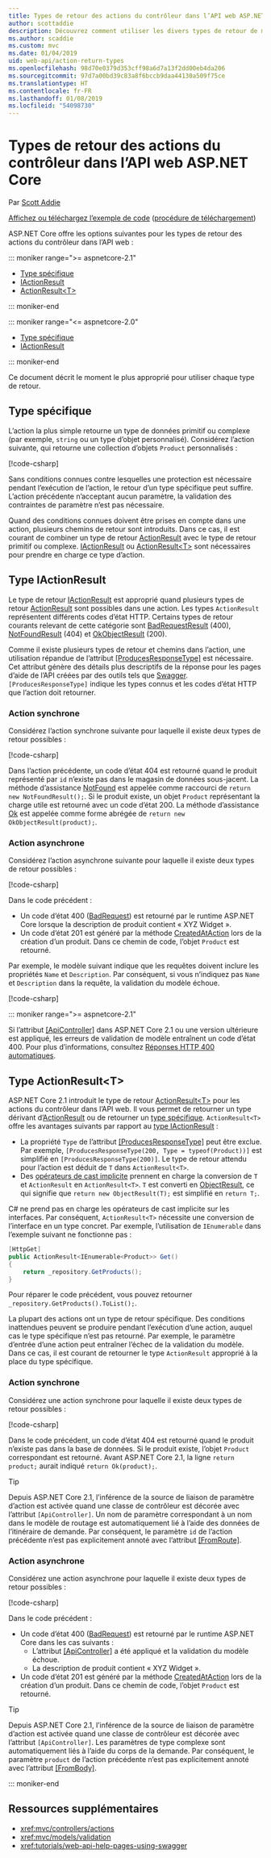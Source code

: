 ```yaml
---
title: Types de retour des actions du contrôleur dans l’API web ASP.NET Core
author: scottaddie
description: Découvrez comment utiliser les divers types de retour de méthode des actions du contrôleur dans une API Web ASP.NET Core.
ms.author: scaddie
ms.custom: mvc
ms.date: 01/04/2019
uid: web-api/action-return-types
ms.openlocfilehash: 98d70e0379d353cff98a6d7a13f2dd00eb4da206
ms.sourcegitcommit: 97d7a00bd39c83a8f6bccb9daa44130a509f75ce
ms.translationtype: HT
ms.contentlocale: fr-FR
ms.lasthandoff: 01/08/2019
ms.locfileid: "54098730"
---
```

# <a name="controller-action-return-types-in-aspnet-core-web-api"></a>Types de retour des actions du contrôleur dans l’API web ASP.NET Core

Par [Scott Addie](https://github.com/scottaddie)

[Affichez ou téléchargez l’exemple de code](https://github.com/aspnet/Docs/tree/master/aspnetcore/web-api/action-return-types/samples) ([procédure de téléchargement](xref:index#how-to-download-a-sample))

ASP.NET Core offre les options suivantes pour les types de retour des actions du contrôleur dans l’API web :

::: moniker range=">= aspnetcore-2.1"

* [Type spécifique](#specific-type)
* [IActionResult](#iactionresult-type)
* [ActionResult\<T>](#actionresultt-type)

::: moniker-end

::: moniker range="<= aspnetcore-2.0"

* [Type spécifique](#specific-type)
* [IActionResult](#iactionresult-type)

::: moniker-end

Ce document décrit le moment le plus approprié pour utiliser chaque type de retour.

## <a name="specific-type"></a>Type spécifique

L’action la plus simple retourne un type de données primitif ou complexe (par exemple, `string` ou un type d’objet personnalisé). Considérez l’action suivante, qui retourne une collection d’objets `Product` personnalisés :

[!code-csharp[](../web-api/action-return-types/samples/WebApiSample.Api.21/Controllers/ProductsController.cs?name=snippet_Get)]

Sans conditions connues contre lesquelles une protection est nécessaire pendant l’exécution de l’action, le retour d’un type spécifique peut suffire. L’action précédente n’acceptant aucun paramètre, la validation des contraintes de paramètre n’est pas nécessaire.

Quand des conditions connues doivent être prises en compte dans une action, plusieurs chemins de retour sont introduits. Dans ce cas, il est courant de combiner un type de retour [ActionResult](/dotnet/api/microsoft.aspnetcore.mvc.actionresult) avec le type de retour primitif ou complexe. [IActionResult](#iactionresult-type) ou [ActionResult\<T>](#actionresultt-type) sont nécessaires pour prendre en charge ce type d’action.

## <a name="iactionresult-type"></a>Type IActionResult

Le type de retour [IActionResult](/dotnet/api/microsoft.aspnetcore.mvc.iactionresult) est approprié quand plusieurs types de retour [ActionResult](/dotnet/api/microsoft.aspnetcore.mvc.actionresult) sont possibles dans une action. Les types `ActionResult` représentent différents codes d’état HTTP. Certains types de retour courants relevant de cette catégorie sont [BadRequestResult](/dotnet/api/microsoft.aspnetcore.mvc.badrequestresult) (400), [NotFoundResult](/dotnet/api/microsoft.aspnetcore.mvc.notfoundresult) (404) et [OkObjectResult](/dotnet/api/microsoft.aspnetcore.mvc.okobjectresult) (200).

Comme il existe plusieurs types de retour et chemins dans l’action, une utilisation répandue de l’attribut [[ProducesResponseType]](/dotnet/api/microsoft.aspnetcore.mvc.producesresponsetypeattribute.-ctor) est nécessaire. Cet attribut génère des détails plus descriptifs de la réponse pour les pages d’aide de l’API créées par des outils tels que [Swagger](/aspnet/core/tutorials/web-api-help-pages-using-swagger). `[ProducesResponseType]` indique les types connus et les codes d’état HTTP que l’action doit retourner.

### <a name="synchronous-action"></a>Action synchrone

Considérez l’action synchrone suivante pour laquelle il existe deux types de retour possibles :

[!code-csharp[](../web-api/action-return-types/samples/WebApiSample.Api.Pre21/Controllers/ProductsController.cs?name=snippet_GetById&highlight=8,11)]

Dans l’action précédente, un code d’état 404 est retourné quand le produit représenté par `id` n’existe pas dans le magasin de données sous-jacent. La méthode d’assistance [NotFound](/dotnet/api/microsoft.aspnetcore.mvc.controllerbase.notfound) est appelée comme raccourci de `return new NotFoundResult();`. Si le produit existe, un objet `Product` représentant la charge utile est retourné avec un code d’état 200. La méthode d’assistance [Ok](/dotnet/api/microsoft.aspnetcore.mvc.controllerbase.ok) est appelée comme forme abrégée de `return new OkObjectResult(product);`.

### <a name="asynchronous-action"></a>Action asynchrone

Considérez l’action asynchrone suivante pour laquelle il existe deux types de retour possibles :

[!code-csharp[](../web-api/action-return-types/samples/WebApiSample.Api.Pre21/Controllers/ProductsController.cs?name=snippet_CreateAsync&highlight=8,13)]

Dans le code précédent :

* Un code d’état 400 ([BadRequest](xref:Microsoft.AspNetCore.Mvc.ControllerBase.BadRequest*)) est retourné par le runtime ASP.NET Core lorsque la description de produit contient « XYZ Widget ».
* Un code d’état 201 est généré par la méthode [CreatedAtAction](xref:Microsoft.AspNetCore.Mvc.ControllerBase.CreatedAtAction*) lors de la création d’un produit. Dans ce chemin de code, l’objet `Product` est retourné.

Par exemple, le modèle suivant indique que les requêtes doivent inclure les propriétés `Name` et `Description`. Par conséquent, si vous n’indiquez pas `Name` et `Description` dans la requête, la validation du modèle échoue.

[!code-csharp[](../web-api/action-return-types/samples/WebApiSample.DataAccess/Models/Product.cs?name=snippet_ProductClass&highlight=5-6,8-9)]

::: moniker range=">= aspnetcore-2.1"

Si l’attribut [[ApiController]](xref:Microsoft.AspNetCore.Mvc.ApiControllerAttribute) dans ASP.NET Core 2.1 ou une version ultérieure est appliqué, les erreurs de validation de modèle entraînent un code d’état 400. Pour plus d’informations, consultez [Réponses HTTP 400 automatiques](xref:web-api/index#automatic-http-400-responses).

## <a name="actionresultt-type"></a>Type ActionResult\<T>

ASP.NET Core 2.1 introduit le type de retour [ActionResult\<T>](/dotnet/api/microsoft.aspnetcore.mvc.actionresult-1) pour les actions du contrôleur dans l’API web. Il vous permet de retourner un type dérivant d’[ActionResult](/dotnet/api/microsoft.aspnetcore.mvc.actionresult) ou de retourner un [type spécifique](#specific-type). `ActionResult<T>` offre les avantages suivants par rapport au [type IActionResult](#iactionresult-type) :

* La propriété `Type` de l’attribut [[ProducesResponseType]](/dotnet/api/microsoft.aspnetcore.mvc.producesresponsetypeattribute) peut être exclue. Par exemple, `[ProducesResponseType(200, Type = typeof(Product))]` est simplifié en `[ProducesResponseType(200)]`. Le type de retour attendu pour l’action est déduit de `T` dans `ActionResult<T>`.
* Des [opérateurs de cast implicite](/dotnet/csharp/language-reference/keywords/implicit) prennent en charge la conversion de `T` et `ActionResult` en `ActionResult<T>`. `T` est converti en [ObjectResult](/dotnet/api/microsoft.aspnetcore.mvc.objectresult), ce qui signifie que `return new ObjectResult(T);` est simplifié en `return T;`.

C# ne prend pas en charge les opérateurs de cast implicite sur les interfaces. Par conséquent, `ActionResult<T>` nécessite une conversion de l’interface en un type concret. Par exemple, l’utilisation de `IEnumerable` dans l’exemple suivant ne fonctionne pas :

```csharp
[HttpGet]
public ActionResult<IEnumerable<Product>> Get()
{
    return _repository.GetProducts();
}
```

Pour réparer le code précédent, vous pouvez retourner `_repository.GetProducts().ToList();`.

La plupart des actions ont un type de retour spécifique. Des conditions inattendues peuvent se produire pendant l’exécution d’une action, auquel cas le type spécifique n’est pas retourné. Par exemple, le paramètre d’entrée d’une action peut entraîner l’échec de la validation du modèle. Dans ce cas, il est courant de retourner le type `ActionResult` approprié à la place du type spécifique.

### <a name="synchronous-action"></a>Action synchrone

Considérez une action synchrone pour laquelle il existe deux types de retour possibles :

[!code-csharp[](../web-api/action-return-types/samples/WebApiSample.Api.21/Controllers/ProductsController.cs?name=snippet_GetById&highlight=8,11)]

Dans le code précédent, un code d’état 404 est retourné quand le produit n’existe pas dans la base de données. Si le produit existe, l’objet `Product` correspondant est retourné. Avant ASP.NET Core 2.1, la ligne `return product;` aurait indiqué `return Ok(product);`.

> [!TIP]
> Depuis ASP.NET Core 2.1, l’inférence de la source de liaison de paramètre d’action est activée quand une classe de contrôleur est décorée avec l’attribut `[ApiController]`. Un nom de paramètre correspondant à un nom dans le modèle de routage est automatiquement lié à l’aide des données de l’itinéraire de demande. Par conséquent, le paramètre `id` de l’action précédente n’est pas explicitement annoté avec l’attribut [[FromRoute]](/dotnet/api/microsoft.aspnetcore.mvc.fromrouteattribute).

### <a name="asynchronous-action"></a>Action asynchrone

Considérez une action asynchrone pour laquelle il existe deux types de retour possibles :

[!code-csharp[](../web-api/action-return-types/samples/WebApiSample.Api.21/Controllers/ProductsController.cs?name=snippet_CreateAsync&highlight=8,13)]

Dans le code précédent :

* Un code d’état 400 ([BadRequest](xref:Microsoft.AspNetCore.Mvc.ControllerBase.BadRequest*)) est retourné par le runtime ASP.NET Core dans les cas suivants :
  * L’attribut [[ApiController]](xref:Microsoft.AspNetCore.Mvc.ApiControllerAttribute) a été appliqué et la validation du modèle échoue.
  * La description de produit contient « XYZ Widget ».
* Un code d’état 201 est généré par la méthode [CreatedAtAction](xref:Microsoft.AspNetCore.Mvc.ControllerBase.CreatedAtAction*) lors de la création d’un produit. Dans ce chemin de code, l’objet `Product` est retourné.

> [!TIP]
> Depuis ASP.NET Core 2.1, l’inférence de la source de liaison de paramètre d’action est activée quand une classe de contrôleur est décorée avec l’attribut `[ApiController]`. Les paramètres de type complexe sont automatiquement liés à l’aide du corps de la demande. Par conséquent, le paramètre `product` de l’action précédente n’est pas explicitement annoté avec l’attribut [[FromBody]](/dotnet/api/microsoft.aspnetcore.mvc.frombodyattribute).

::: moniker-end

## <a name="additional-resources"></a>Ressources supplémentaires

* <xref:mvc/controllers/actions>
* <xref:mvc/models/validation>
* <xref:tutorials/web-api-help-pages-using-swagger>
